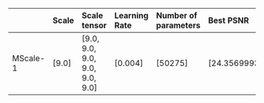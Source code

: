 |          | Scale   | Scale tensor                   | Learning Rate   | Number of parameters   | Best PSNR            |
|:---------|:--------|:-------------------------------|:----------------|:-----------------------|:---------------------|
| MScale-1 | [9.0]   | [9.0, 9.0, 9.0, 9.0, 9.0, 9.0] | [0.004]         | [50275]                | [24.356999397277832] |